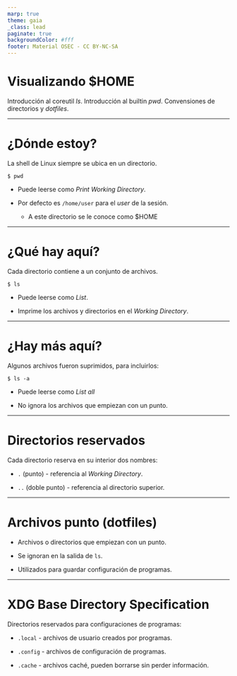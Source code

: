 ```yaml
---
marp: true
theme: gaia
_class: lead
paginate: true
backgroundColor: #fff
footer: Material OSEC - CC BY-NC-SA
---
```


# **Visualizando $HOME**

Introducción al coreutil *ls*.
Introducción al builtin *pwd*.
Convensiones de directorios y *dotfiles*.

---

# ¿Dónde estoy?

La shell de Linux siempre se ubica en un directorio.

```
$ pwd
```

* Puede leerse como *Print Working Directory*.

* Por defecto es `/home/user` para el *user* de la sesión.

  * A este directorio se le conoce como $HOME


---

# ¿Qué hay aquí?

Cada directorio contiene a un conjunto de archivos.

```
$ ls
```

* Puede leerse como *List*.

* Imprime los archivos y directorios en el *Working Directory*.

---

# ¿Hay más aquí?

Algunos archivos fueron suprimidos, para incluirlos:

```
$ ls -a
```

* Puede leerse como *List all*

* No ignora los archivos que empiezan con un punto.

---

# Directorios reservados

Cada directorio reserva en su interior dos nombres:

* `.` (punto) - referencia al *Working Directory*.

* `..` (doble punto) - referencia al directorio superior.

---

# Archivos punto (dotfiles)

* Archivos o directorios que empiezan con un punto.

* Se ignoran en la salida de `ls`.

* Utilizados para guardar configuración de programas.

---

# XDG Base Directory Specification

Directorios reservados para configuraciones de programas:

* `.local` - archivos de usuario creados por programas.

* `.config` - archivos de configuración de programas.

* `.cache` - archivos caché, pueden borrarse sin perder información.